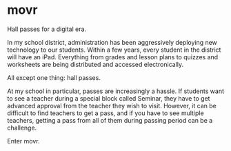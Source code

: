# movr
Hall passes for a digital era.

In my school district, administration has been aggressively deploying new technology to our students. Within a few years, every student in the district will have an iPad. Everything from grades and lesson plans to quizzes and worksheets are being distributed and accessed electronically.

All except one thing: hall passes.

At my school in particular, passes are increasingly a hassle. If students want to see a teacher during a special block called Seminar, they have to get advanced approval from the teacher they wish to visit. However, it can be difficult to find teachers to get a pass, and if you have to see multiple teachers, getting a pass from all of them during passing period can be a challenge.

Enter movr.
